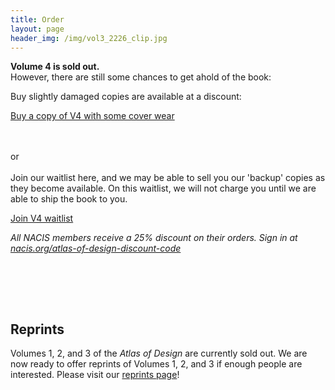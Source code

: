 ```yaml
---
title: Order
layout: page
header_img: /img/vol3_2226_clip.jpg
---
```


**Volume 4 is sold out.** 
<br>However, there are still some chances to get ahold of the book: 

Buy slightly damaged copies are available at a discount: 

<a href="https://atlasofdesign.bigcartel.com/product/volume-4-damaged-cover" target="_blank" class="button button-red">Buy a copy of V4 with some cover wear <i class="fa fa-shopping-cart"></i>
</a>

<br><br>
 or 
<br><br>
Join our waitlist here, and we may be able to sell you our 'backup' copies as they become available. 
On this waitlist, we will not charge you until we are able to ship the book to you. 

<a href="https://shop.trycelery.com/page/5bd1072730e4c3140091a5ce" target="_blank" class="button button-blue">Join V4 waitlist <i class="fa fa-list"></i>
</a>


*All NACIS members receive a 25% discount on their orders. Sign in at <a href="http://nacis.org/atlas-of-design-discount-code" target="_blank"> nacis.org/atlas-of-design-discount-code</a>*




<br/>

<br><br>
## Reprints
Volumes 1, 2, and 3 of the _Atlas of Design_ are currently sold out. We are now ready to offer reprints of Volumes 1, 2, and 3 if enough people are interested. Please visit our [reprints page](/reprints)! 
